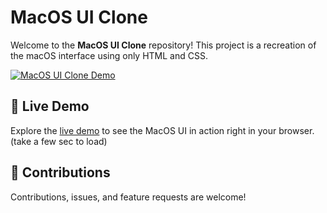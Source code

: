 # MacOS UI Clone

Welcome to the **MacOS UI Clone** repository! This project is a recreation of the macOS interface using only HTML and CSS.

[![MacOS UI Clone Demo](https://img.shields.io/badge/Demo-Live-brightgreen.svg)](https://l1avzh.github.io/MacOS-UI-Clone/)

## 🚀 Live Demo
Explore the [live demo](https://l1avzh.github.io/MacOS-UI-Clone/) to see the MacOS UI in action right in your browser. (take a few sec to load)

## 🤝 Contributions
Contributions, issues, and feature requests are welcome!
